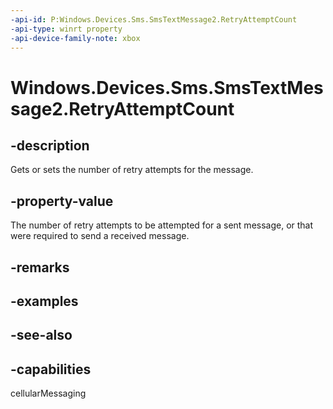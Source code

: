 ```yaml
---
-api-id: P:Windows.Devices.Sms.SmsTextMessage2.RetryAttemptCount
-api-type: winrt property
-api-device-family-note: xbox
---
```


<!-- Property syntax
public int RetryAttemptCount { get;  set; }
-->

# Windows.Devices.Sms.SmsTextMessage2.RetryAttemptCount

## -description
Gets or sets the number of retry attempts for the message.

## -property-value
The number of retry attempts to be attempted for a sent message, or that were required to send a received message.

## -remarks

## -examples

## -see-also


## -capabilities
cellularMessaging
